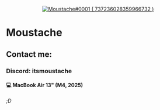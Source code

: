 <p align="center">
  <a href="https://discord.com/users/737236028359966732">
     <img src="https://discord.c99.nl/widget/theme-4/737236028359966732.png" alt="Moustache#0001 ( 737236028359966732 )"/>
       </a>
</p>

# Moustache

## Contact me:

### Discord: itsmoustache

#### 💻 MacBook Air 13" (M4, 2025)

###### ;D
